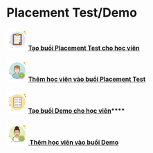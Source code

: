 # Placement Test/Demo

#### ![](../../../.gitbook/assets/icons8-test-passed-50.png)****[**Tạo buổi Placement Test cho học viên**](./#placement-test-demo)****

#### ![](../../../.gitbook/assets/icons8-add-user-male-50.png)[Thêm học viên vào buổi Placement Test](them-hoc-vien-vao-buoi-placement-test.md)

#### [![](../../../.gitbook/assets/icons8-report-card-50.png)**Tạo buổi Demo cho học viên**](tao-buoi-demo-cho-hoc-vien.md)****

#### ![](../../../.gitbook/assets/icons8-add-female-user-50.png)[ Thêm học viên vào buổi Demo](them-hoc-vien-vao-buoi-demo.md)
